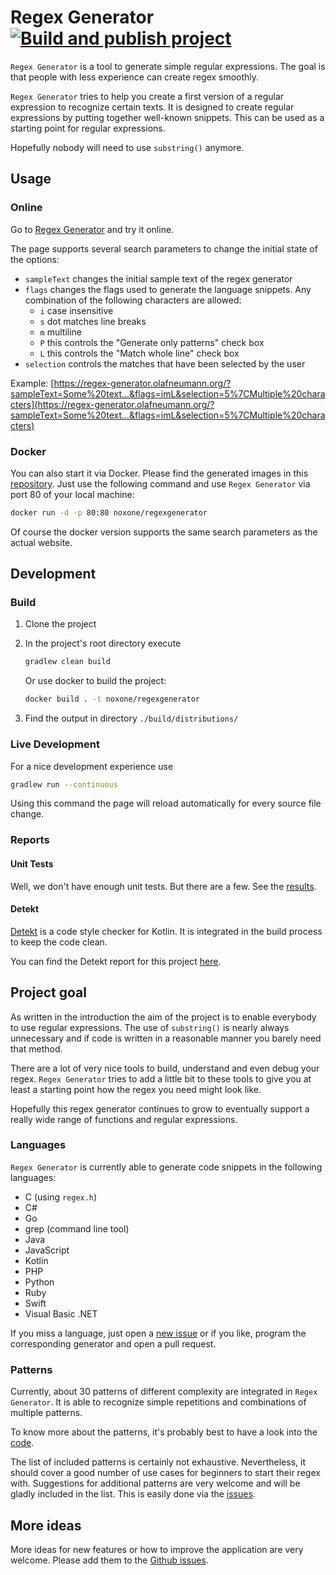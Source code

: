 # Regex Generator [![Build and publish project](https://github.com/noxone/regex-generator/actions/workflows/publish-project.yml/badge.svg)](https://github.com/noxone/regex-generator/actions/workflows/publish-project.yml)

``Regex Generator`` is a tool to generate simple regular expressions. The goal is that people with less experience can create regex smoothly.

``Regex Generator`` tries to help you create a first version of a regular expression to recognize certain texts. It is designed to create regular expressions by putting together well-known snippets. This can be used as a starting point for regular expressions.

Hopefully nobody will need to use ``substring()`` anymore.

## Usage

### Online

Go to [Regex Generator](https://regex-generator.olafneumann.org/) and try it online.

The page supports several search parameters to change the initial state of the options:

- ``sampleText`` changes the initial sample text of the regex generator
- ``flags`` changes the flags used to generate the language snippets. Any combination of the following characters are allowed:
  - ``i`` case insensitive
  - ``s`` dot matches line breaks
  - ``m`` multiline
  - ``P`` this controls the "Generate only patterns" check box
  - ``L`` this controls the "Match whole line" check box
- ``selection`` controls the matches that have been selected by the user

Example: [https://regex-generator.olafneumann.org/?sampleText=Some%20text...&flags=imL&selection=5%7CMultiple%20characters](https://regex-generator.olafneumann.org/?sampleText=Some%20text...&flags=imL&selection=5%7CMultiple%20characters)

### Docker

You can also start it via Docker. Please find the generated images in this [repository](https://hub.docker.com/r/noxone/regexgenerator). Just use the following command and use ``Regex Generator`` via port 80 of your local machine:

```bash
docker run -d -p 80:80 noxone/regexgenerator
```

Of course the docker version supports the same search parameters as the actual website.

## Development

### Build

1. Clone the project
2. In the project's root directory execute

   ```bash
   gradlew clean build
   ```

   Or use docker to build the project:

   ```bash
   docker build . -t noxone/regexgenerator
   ```

3. Find the output in directory ``./build/distributions/``

### Live Development

For a nice development experience use

```bash
gradlew run --continuous
```

Using this command the page will reload automatically for every source file change.

### Reports

#### Unit Tests

Well, we don't have enough unit tests. But there are a few. See the [results](https://regex-generator.olafneumann.org/reports/test).

#### Detekt

[Detekt](https://github.com/detekt/detekt) is a code style checker for Kotlin. It is integrated in the build process to keep the code clean.

You can find the Detekt report for this project [here](https://regex-generator.olafneumann.org/reports/detekt.html).

## Project goal

As written in the introduction the aim of the project is to enable everybody to use regular expressions. The use of ``substring()`` is nearly always unnecessary and if code is written in a reasonable manner you barely need that method.

There are a lot of very nice tools to build, understand and even debug your regex. ``Regex Generator`` tries to add a little bit to these tools to give you at least a starting point how the regex you need might look like.

Hopefully this regex generator continues to grow to eventually support a really wide range of functions and regular expressions.

### Languages

``Regex Generator`` is currently able to generate code snippets in the following languages:

- C (using `regex.h`)
- C#
- Go
- grep (command line tool)
- Java
- JavaScript
- Kotlin
- PHP
- Python
- Ruby
- Swift
- Visual Basic .NET

If you miss a language, just open a [new issue](https://github.com/noxone/regex-generator/issues/new?assignees=&labels=New+language&template=add-programming-language.md&title=) or if you like, program the corresponding generator and open a pull request.

### Patterns

Currently, about 30 patterns of different complexity are integrated in ``Regex Generator``. It is able to recognize simple repetitions and combinations of multiple patterns.

To know more about the patterns, it's probably best to have a look into the [code](https://github.com/noxone/regex-generator/blob/main/src/main/kotlin/org/olafneumann/regex/generator/recognizer/RecognizerRegistry.kt).

The list of included patterns is certainly not exhaustive. Nevertheless, it should cover a good number of use cases for beginners to start their regex with. Suggestions for additional patterns are very welcome and will be gladly included in the list. This is easily done via the [issues](https://github.com/noxone/regex-generator/issues/new?assignees=&labels=&template=add-pattern.md&title=).

## More ideas

More ideas for new features or how to improve the application are very welcome. Please add them to the [Github issues](https://github.com/noxone/regex-generator/issues).
